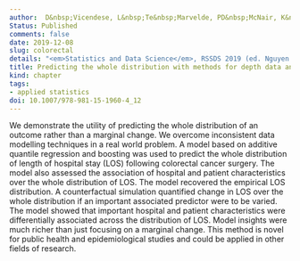 ```yaml
---
author:  D&nbsp;Vicendese, L&nbsp;Te&nbsp;Marvelde, PD&nbsp;McNair, K&nbsp;Whitfield, DR&nbsp;English, S&nbsp;Ben&nbsp;Taieb, RJ&nbsp;Hyndman, R&nbsp;Thomas
Status: Published
comments: false
date: 2019-12-08
slug: colorectal
details: "<em>Statistics and Data Science</em>, RSSDS 2019 (ed. Nguyen H). Communications in Computer and Information Science <b>1150</b>, pp 162-182. Springer, Singapore"
title: Predicting the whole distribution with methods for depth data analysis demonstrated on a colorectal cancer treatment study
kind: chapter
tags:
- applied statistics
doi: 10.1007/978-981-15-1960-4_12
---
```


We demonstrate the utility of predicting the whole distribution of an outcome rather than a marginal change. We overcome inconsistent data modelling techniques in a real world problem. A model based on additive quantile regression and boosting was used to predict the whole distribution of length of hospital stay (LOS) following colorectal cancer surgery. The model also assessed the association of hospital and patient characteristics over the whole distribution of LOS. The model recovered the empirical LOS distribution. A counterfactual simulation quantified change in LOS over the whole distribution if an important associated predictor were to be varied. The model showed that important hospital and patient characteristics were differentially associated across the distribution of LOS. Model insights were much richer than just focusing on a marginal change. This method is novel for public health and epidemiological studies and could be applied in other fields of research.
